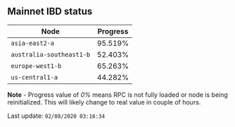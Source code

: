 ## **Mainnet** IBD status


Node | Progress
--- | ---
`asia-east2-a` | 95.519%
`australia-southeast1-b` | 52.403%
`europe-west1-b` | 65.263%
`us-central1-a` | 44.282%


**Note** - Progress value of *0%* means RPC is not fully loaded or node is being reinitialized. This will likely change to real value in couple of hours.


Last update: `02/08/2020 03:16:34`
